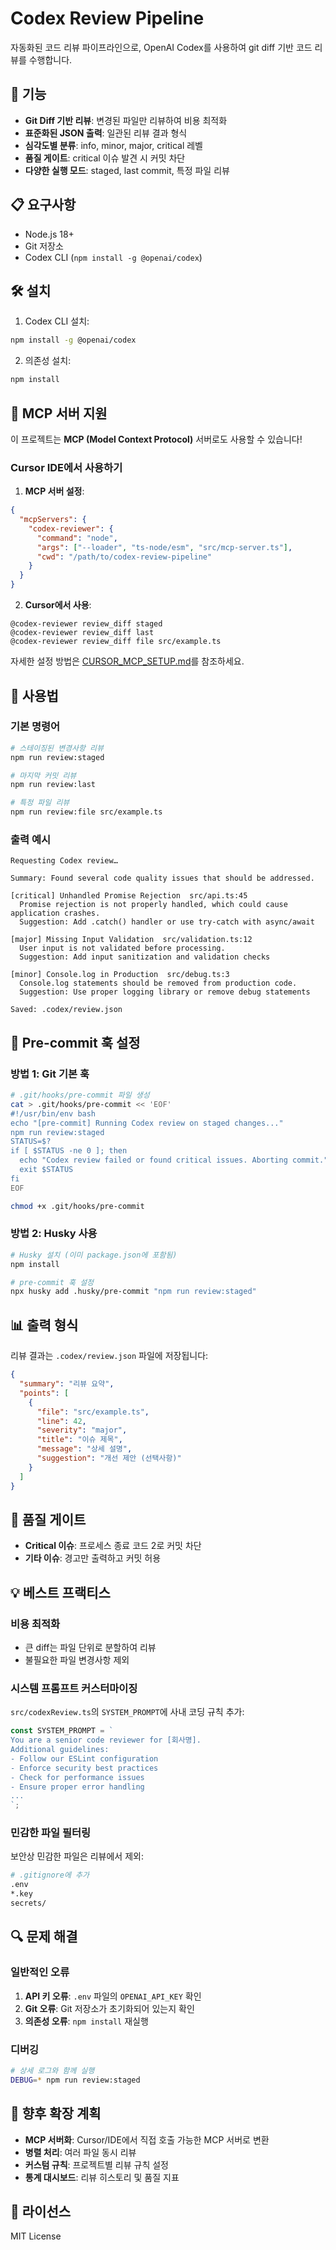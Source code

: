# Codex Review Pipeline

자동화된 코드 리뷰 파이프라인으로, OpenAI Codex를 사용하여 git diff 기반 코드 리뷰를 수행합니다.

## 🚀 기능

- **Git Diff 기반 리뷰**: 변경된 파일만 리뷰하여 비용 최적화
- **표준화된 JSON 출력**: 일관된 리뷰 결과 형식
- **심각도별 분류**: info, minor, major, critical 레벨
- **품질 게이트**: critical 이슈 발견 시 커밋 차단
- **다양한 실행 모드**: staged, last commit, 특정 파일 리뷰

## 📋 요구사항

- Node.js 18+
- Git 저장소
- Codex CLI (`npm install -g @openai/codex`)

## 🛠 설치

1. Codex CLI 설치:

```bash
npm install -g @openai/codex
```

2. 의존성 설치:

```bash
npm install
```

## 🚀 MCP 서버 지원

이 프로젝트는 **MCP (Model Context Protocol)** 서버로도 사용할 수 있습니다!

### Cursor IDE에서 사용하기

1. **MCP 서버 설정**:

```json
{
  "mcpServers": {
    "codex-reviewer": {
      "command": "node",
      "args": ["--loader", "ts-node/esm", "src/mcp-server.ts"],
      "cwd": "/path/to/codex-review-pipeline"
    }
  }
}
```

2. **Cursor에서 사용**:

```
@codex-reviewer review_diff staged
@codex-reviewer review_diff last
@codex-reviewer review_diff file src/example.ts
```

자세한 설정 방법은 [CURSOR_MCP_SETUP.md](./CURSOR_MCP_SETUP.md)를 참조하세요.

## 🎯 사용법

### 기본 명령어

```bash
# 스테이징된 변경사항 리뷰
npm run review:staged

# 마지막 커밋 리뷰
npm run review:last

# 특정 파일 리뷰
npm run review:file src/example.ts
```

### 출력 예시

```
Requesting Codex review…

Summary: Found several code quality issues that should be addressed.

[critical] Unhandled Promise Rejection  src/api.ts:45
  Promise rejection is not properly handled, which could cause application crashes.
  Suggestion: Add .catch() handler or use try-catch with async/await

[major] Missing Input Validation  src/validation.ts:12
  User input is not validated before processing.
  Suggestion: Add input sanitization and validation checks

[minor] Console.log in Production  src/debug.ts:3
  Console.log statements should be removed from production code.
  Suggestion: Use proper logging library or remove debug statements

Saved: .codex/review.json
```

## 🔧 Pre-commit 훅 설정

### 방법 1: Git 기본 훅

```bash
# .git/hooks/pre-commit 파일 생성
cat > .git/hooks/pre-commit << 'EOF'
#!/usr/bin/env bash
echo "[pre-commit] Running Codex review on staged changes..."
npm run review:staged
STATUS=$?
if [ $STATUS -ne 0 ]; then
  echo "Codex review failed or found critical issues. Aborting commit."
  exit $STATUS
fi
EOF

chmod +x .git/hooks/pre-commit
```

### 방법 2: Husky 사용

```bash
# Husky 설치 (이미 package.json에 포함됨)
npm install

# pre-commit 훅 설정
npx husky add .husky/pre-commit "npm run review:staged"
```

## 📊 출력 형식

리뷰 결과는 `.codex/review.json` 파일에 저장됩니다:

```json
{
  "summary": "리뷰 요약",
  "points": [
    {
      "file": "src/example.ts",
      "line": 42,
      "severity": "major",
      "title": "이슈 제목",
      "message": "상세 설명",
      "suggestion": "개선 제안 (선택사항)"
    }
  ]
}
```

## 🚨 품질 게이트

- **Critical 이슈**: 프로세스 종료 코드 2로 커밋 차단
- **기타 이슈**: 경고만 출력하고 커밋 허용

## 💡 베스트 프랙티스

### 비용 최적화

- 큰 diff는 파일 단위로 분할하여 리뷰
- 불필요한 파일 변경사항 제외

### 시스템 프롬프트 커스터마이징

`src/codexReview.ts`의 `SYSTEM_PROMPT`에 사내 코딩 규칙 추가:

```typescript
const SYSTEM_PROMPT = `
You are a senior code reviewer for [회사명].
Additional guidelines:
- Follow our ESLint configuration
- Enforce security best practices
- Check for performance issues
- Ensure proper error handling
...
`;
```

### 민감한 파일 필터링

보안상 민감한 파일은 리뷰에서 제외:

```bash
# .gitignore에 추가
.env
*.key
secrets/
```

## 🔍 문제 해결

### 일반적인 오류

1. **API 키 오류**: `.env` 파일의 `OPENAI_API_KEY` 확인
2. **Git 오류**: Git 저장소가 초기화되어 있는지 확인
3. **의존성 오류**: `npm install` 재실행

### 디버깅

```bash
# 상세 로그와 함께 실행
DEBUG=* npm run review:staged
```

## 🚀 향후 확장 계획

- **MCP 서버화**: Cursor/IDE에서 직접 호출 가능한 MCP 서버로 변환
- **병렬 처리**: 여러 파일 동시 리뷰
- **커스텀 규칙**: 프로젝트별 리뷰 규칙 설정
- **통계 대시보드**: 리뷰 히스토리 및 품질 지표

## 📝 라이선스

MIT License
